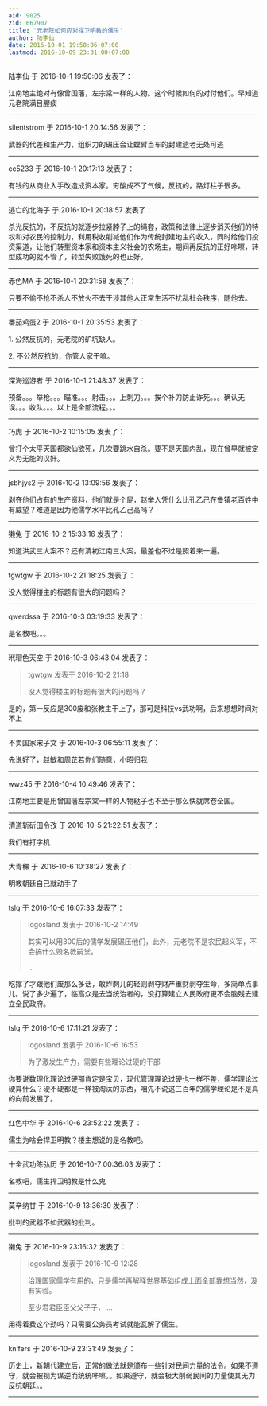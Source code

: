 ```yaml
---
aid: 9025
zid: 667907
title: '元老院如何应对捍卫明教的儒生'
author: 陆李仙
date: 2016-10-01 19:50:06+07:00
lastmod: 2016-10-09 23:31:00+07:00
---
```


陆李仙 于 2016-10-1 19:50:06 发表了：

江南地主绝对有像曾国藩，左宗棠一样的人物。这个时候如何的对付他们。早知道元老院满目腥痰

---------

silentstrom 于 2016-10-1 20:14:56 发表了：

武器的代差和生产力，组织力的碾压会让螳臂当车的封建遗老无处可逃

---------

cc5233 于 2016-10-1 20:17:13 发表了：

有钱的从商业入手改造成资本家。穷酸成不了气候，反抗的，路灯柱子很多。

---------

逃亡的北海子 于 2016-10-1 20:18:57 发表了：

杀光反抗的，不反抗的就逐步拉紧脖子上的绳套，政策和法律上逐步消灭他们的特权和对农民的控制力，利用税收削减他们作为传统封建地主的收入，同时给他们投资渠道，让他们转型资本家和资本主义社会的农场主，期间再反抗的正好咔嚓，转型成功的就不管了，转型失败饿死的也正好。

---------

赤色MA 于 2016-10-1 20:31:58 发表了：

只要不偷不抢不杀人不放火不去干涉其他人正常生活不扰乱社会秩序，随他去。

---------

番茄鸡蛋2 于 2016-10-1 20:35:53 发表了：

1\. 公然反抗的，元老院的矿坑缺人。

2\. 不公然反抗的，你管人家干嘛。

---------

深海巡游者 于 2016-10-1 21:48:37 发表了：

预备。。。举枪。。。瞄准。。。射击。。。上刺刀。。。挨个补刀防止诈死。。。确认无误。。。收队。。。以上是全部流程。。。

---------

巧虎 于 2016-10-2 10:15:05 发表了：

曾打个太平天国都欲仙欲死，几次要跳水自杀。要不是天国内乱，现在曾早就被定义为无能的汉奸。

---------

jsbhjys2 于 2016-10-2 13:09:56 发表了：

剥夺他们占有的生产资料，他们就是个屁，赵举人凭什么比孔乙己在鲁镇老百姓中有威望？难道是因为他儒学水平比孔乙己高吗？

---------

獭兔 于 2016-10-2 15:33:16 发表了：

知道洪武三大案不？还有清初江南三大案，最差也不过是照着来一遍。

---------

tgwtgw 于 2016-10-2 21:18:25 发表了：

没人觉得楼主的标题有很大的问题吗？

---------

qwerdssa 于 2016-10-3 03:19:33 发表了：

是名教吧。。。

---------

玳瑁色天空 于 2016-10-3 06:43:04 发表了：

> tgwtgw 发表于 2016-10-2 21:18
> 
> 没人觉得楼主的标题有很大的问题吗？



是的，第一反应是300废和张教主干上了，那可是科技vs武功啊，后来想想时间对不上

---------

不卖国家宋子文 于 2016-10-3 06:55:11 发表了：

先说好了，赵敏和周芷若你们随意，小昭归我

---------

wwz45 于 2016-10-4 10:49:46 发表了：

江南地主要是用曾国藩左宗棠一样的人物鞑子也不至于那么快就席卷全国。

---------

清道斩斫田令孜 于 2016-10-5 21:22:51 发表了：

我们有打字机

---------

大青稞 于 2016-10-6 10:38:27 发表了：

明教朝廷自己就动手了

---------

tslq 于 2016-10-6 16:07:33 发表了：

> logosland 发表于 2016-10-2 14:49
> 
> 其实可以用300后的儒学发展碾压他们，此外，元老院不是农民起义军，不会搞什么毁名教嗣堂。
> 
> ...



吃撑了才跟他们废那么多话，敢炸刺儿的轻则剥夺财产重财剥夺生命，多简单点事儿。说了多少遍了，临高众是去当统治者的，没打算建立人民政府更不会脑残去建立全民政府。

---------

tslq 于 2016-10-6 17:11:21 发表了：

> logosland 发表于 2016-10-6 16:53
> 
> 为了激发生产力，需要有些理论过硬的干部



你要说数理化理论过硬那肯定是宝贝，现代管理理论过硬也一样不差，儒学理论过硬算什么？硬不硬都是一样被淘汰的东西，咱先不说这三百年的儒学理论是不是真的向前发展了。

---------

红色中华 于 2016-10-6 23:52:22 发表了：

儒生为啥会捍卫明教？楼主想说的是名教吧。

---------

十全武功陈弘历 于 2016-10-7 00:36:03 发表了：

名教吧，儒生捍卫明教是什么鬼

---------

莫辛纳甘 于 2016-10-9 13:36:30 发表了：

批判的武器不如武器的批判。

---------

獭兔 于 2016-10-9 23:16:32 发表了：

> logosland 发表于 2016-10-9 12:28
> 
> 治理国家儒学有用的，只是儒学再解释世界基础组成上面全部靠想当然，没有实验。
> 
> 至少君君臣臣父父子子， ...



用得着费这个劲吗？只需要公务员考试就能瓦解了儒生。

---------

knifers 于 2016-10-9 23:31:49 发表了：

历史上，新朝代建立后，正常的做法就是颁布一些针对民间力量的法令。如果不遵守，就会被视为谋逆而统统咔嚓。。如果遵守，就会极大削弱民间的力量使其无力反抗朝廷。。

---------

